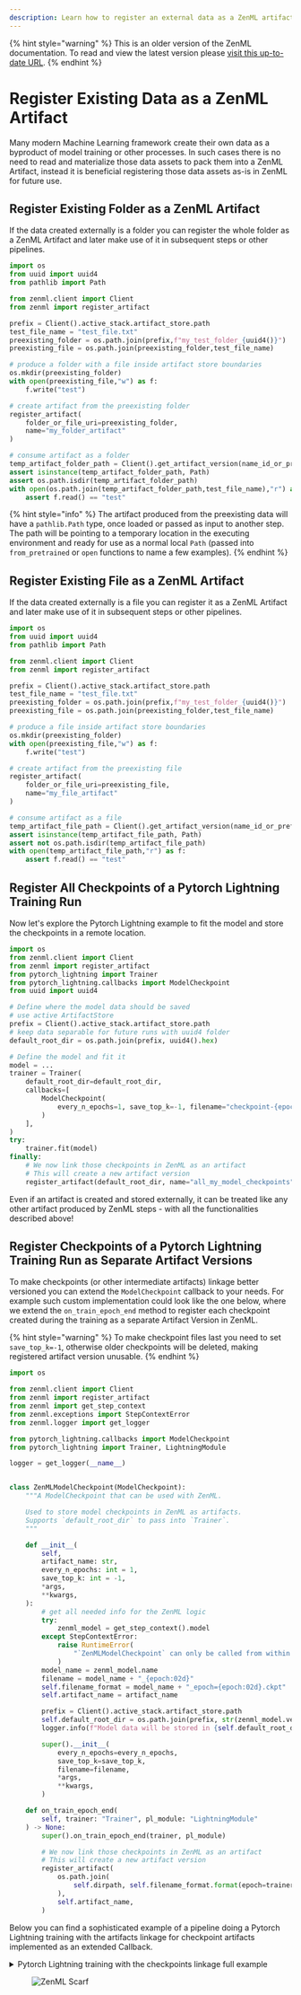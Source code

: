 ```yaml
---
description: Learn how to register an external data as a ZenML artifact for future use.
---
```


{% hint style="warning" %}
This is an older version of the ZenML documentation. To read and view the latest version please [visit this up-to-date URL](https://docs.zenml.io).
{% endhint %}


# Register Existing Data as a ZenML Artifact

Many modern Machine Learning framework create their own data as a byproduct of model training or other processes. In such cases there is no need to read and materialize those data assets to pack them into a ZenML Artifact, instead it is beneficial registering those data assets as-is in ZenML for future use.

## Register Existing Folder as a ZenML Artifact

If the data created externally is a folder you can register the whole folder as a ZenML Artifact and later make use of it in subsequent steps or other pipelines.

```python
import os
from uuid import uuid4
from pathlib import Path

from zenml.client import Client
from zenml import register_artifact

prefix = Client().active_stack.artifact_store.path
test_file_name = "test_file.txt"
preexisting_folder = os.path.join(prefix,f"my_test_folder_{uuid4()}")
preexisting_file = os.path.join(preexisting_folder,test_file_name)

# produce a folder with a file inside artifact store boundaries
os.mkdir(preexisting_folder)
with open(preexisting_file,"w") as f:
    f.write("test")

# create artifact from the preexisting folder
register_artifact(
    folder_or_file_uri=preexisting_folder,
    name="my_folder_artifact"
)

# consume artifact as a folder
temp_artifact_folder_path = Client().get_artifact_version(name_id_or_prefix="my_folder_artifact").load()
assert isinstance(temp_artifact_folder_path, Path)
assert os.path.isdir(temp_artifact_folder_path)
with open(os.path.join(temp_artifact_folder_path,test_file_name),"r") as f:
    assert f.read() == "test"
```

{% hint style="info" %}
The artifact produced from the preexisting data will have a `pathlib.Path` type, once loaded or passed as input to another step. The path will be pointing to a temporary location in the executing environment and ready for use as a normal local `Path` (passed into `from_pretrained` or `open` functions to name a few examples).
{% endhint %}

## Register Existing File as a ZenML Artifact

If the data created externally is a file you can register it as a ZenML Artifact and later make use of it in subsequent steps or other pipelines.

```python
import os
from uuid import uuid4
from pathlib import Path

from zenml.client import Client
from zenml import register_artifact

prefix = Client().active_stack.artifact_store.path
test_file_name = "test_file.txt"
preexisting_folder = os.path.join(prefix,f"my_test_folder_{uuid4()}")
preexisting_file = os.path.join(preexisting_folder,test_file_name)

# produce a file inside artifact store boundaries
os.mkdir(preexisting_folder)
with open(preexisting_file,"w") as f:
    f.write("test")

# create artifact from the preexisting file
register_artifact(
    folder_or_file_uri=preexisting_file,
    name="my_file_artifact"
)

# consume artifact as a file
temp_artifact_file_path = Client().get_artifact_version(name_id_or_prefix="my_file_artifact").load()
assert isinstance(temp_artifact_file_path, Path)
assert not os.path.isdir(temp_artifact_file_path)
with open(temp_artifact_file_path,"r") as f:
    assert f.read() == "test"
```

## Register All Checkpoints of a Pytorch Lightning Training Run

Now let's explore the Pytorch Lightning example to fit the model and store the checkpoints in a remote location.

```python
import os
from zenml.client import Client
from zenml import register_artifact
from pytorch_lightning import Trainer
from pytorch_lightning.callbacks import ModelCheckpoint
from uuid import uuid4

# Define where the model data should be saved
# use active ArtifactStore
prefix = Client().active_stack.artifact_store.path
# keep data separable for future runs with uuid4 folder
default_root_dir = os.path.join(prefix, uuid4().hex)

# Define the model and fit it
model = ...
trainer = Trainer(
    default_root_dir=default_root_dir,
    callbacks=[
        ModelCheckpoint(
            every_n_epochs=1, save_top_k=-1, filename="checkpoint-{epoch:02d}"
        )
    ],
)
try:
    trainer.fit(model)
finally:
    # We now link those checkpoints in ZenML as an artifact
    # This will create a new artifact version
    register_artifact(default_root_dir, name="all_my_model_checkpoints")
```

Even if an artifact is created and stored externally, it can be treated like any other artifact produced by ZenML steps - with all the functionalities described above!

## Register Checkpoints of a Pytorch Lightning Training Run as Separate Artifact Versions
To make checkpoints (or other intermediate artifacts) linkage better versioned you can extend the `ModelCheckpoint` callback to your needs. For example such custom implementation could look like the one below, where we extend the `on_train_epoch_end` method to register each checkpoint created during the training as a separate Artifact Version in ZenML.

{% hint style="warning" %}
To make checkpoint files last you need to set `save_top_k=-1`, otherwise older checkpoints will be deleted, making registered artifact version unusable.
{% endhint %}

```python
import os

from zenml.client import Client
from zenml import register_artifact
from zenml import get_step_context
from zenml.exceptions import StepContextError
from zenml.logger import get_logger

from pytorch_lightning.callbacks import ModelCheckpoint
from pytorch_lightning import Trainer, LightningModule

logger = get_logger(__name__)


class ZenMLModelCheckpoint(ModelCheckpoint):
    """A ModelCheckpoint that can be used with ZenML.

    Used to store model checkpoints in ZenML as artifacts.
    Supports `default_root_dir` to pass into `Trainer`.
    """

    def __init__(
        self,
        artifact_name: str,
        every_n_epochs: int = 1,
        save_top_k: int = -1,
        *args,
        **kwargs,
    ):
        # get all needed info for the ZenML logic
        try:
            zenml_model = get_step_context().model
        except StepContextError:
            raise RuntimeError(
                "`ZenMLModelCheckpoint` can only be called from within a step."
            )
        model_name = zenml_model.name
        filename = model_name + "_{epoch:02d}"
        self.filename_format = model_name + "_epoch={epoch:02d}.ckpt"
        self.artifact_name = artifact_name

        prefix = Client().active_stack.artifact_store.path
        self.default_root_dir = os.path.join(prefix, str(zenml_model.version))
        logger.info(f"Model data will be stored in {self.default_root_dir}")

        super().__init__(
            every_n_epochs=every_n_epochs,
            save_top_k=save_top_k,
            filename=filename,
            *args,
            **kwargs,
        )

    def on_train_epoch_end(
        self, trainer: "Trainer", pl_module: "LightningModule"
    ) -> None:
        super().on_train_epoch_end(trainer, pl_module)

        # We now link those checkpoints in ZenML as an artifact
        # This will create a new artifact version
        register_artifact(
            os.path.join(
                self.dirpath, self.filename_format.format(epoch=trainer.current_epoch)
            ),
            self.artifact_name,
        )
```

Below you can find a sophisticated example of a pipeline doing a Pytorch Lightning training with the artifacts linkage for checkpoint artifacts implemented as an extended Callback.

<details>

<summary>Pytorch Lightning training with the checkpoints linkage full example</summary>

```python
import os
from typing import Annotated
from pathlib import Path

import numpy as np
from zenml.client import Client
from zenml import register_artifact
from zenml import step, pipeline, get_step_context, Model
from zenml.exceptions import StepContextError
from zenml.logger import get_logger

from torch.utils.data import DataLoader
from torch.nn import ReLU, Linear, Sequential
from torch.nn.functional import mse_loss
from torch.optim import Adam
from torch import rand
from torchvision.datasets import MNIST
from torchvision.transforms import ToTensor
from pytorch_lightning.callbacks import ModelCheckpoint
from pytorch_lightning import Trainer, LightningModule

from zenml.new.pipelines.pipeline_context import get_pipeline_context

logger = get_logger(__name__)


class ZenMLModelCheckpoint(ModelCheckpoint):
    """A ModelCheckpoint that can be used with ZenML.

    Used to store model checkpoints in ZenML as artifacts.
    Supports `default_root_dir` to pass into `Trainer`.
    """

    def __init__(
        self,
        artifact_name: str,
        every_n_epochs: int = 1,
        save_top_k: int = -1,
        *args,
        **kwargs,
    ):
        # get all needed info for the ZenML logic
        try:
            zenml_model = get_step_context().model
        except StepContextError:
            raise RuntimeError(
                "`ZenMLModelCheckpoint` can only be called from within a step."
            )
        model_name = zenml_model.name
        filename = model_name + "_{epoch:02d}"
        self.filename_format = model_name + "_epoch={epoch:02d}.ckpt"
        self.artifact_name = artifact_name

        prefix = Client().active_stack.artifact_store.path
        self.default_root_dir = os.path.join(prefix, str(zenml_model.version))
        logger.info(f"Model data will be stored in {self.default_root_dir}")

        super().__init__(
            every_n_epochs=every_n_epochs,
            save_top_k=save_top_k,
            filename=filename,
            *args,
            **kwargs,
        )

    def on_train_epoch_end(
        self, trainer: "Trainer", pl_module: "LightningModule"
    ) -> None:
        super().on_train_epoch_end(trainer, pl_module)

        # We now link those checkpoints in ZenML as an artifact
        # This will create a new artifact version
        register_artifact(
            os.path.join(
                self.dirpath, self.filename_format.format(epoch=trainer.current_epoch)
            ),
            self.artifact_name,
        )


# define the LightningModule toy model
class LitAutoEncoder(LightningModule):
    def __init__(self, encoder, decoder):
        super().__init__()
        self.encoder = encoder
        self.decoder = decoder

    def training_step(self, batch, batch_idx):
        # training_step defines the train loop.
        # it is independent of forward
        x, _ = batch
        x = x.view(x.size(0), -1)
        z = self.encoder(x)
        x_hat = self.decoder(z)
        loss = mse_loss(x_hat, x)
        # Logging to TensorBoard (if installed) by default
        self.log("train_loss", loss)
        return loss

    def configure_optimizers(self):
        optimizer = Adam(self.parameters(), lr=1e-3)
        return optimizer


@step
def get_data() -> DataLoader:
    """Get the training data."""
    dataset = MNIST(os.getcwd(), download=True, transform=ToTensor())
    train_loader = DataLoader(dataset)

    return train_loader


@step
def get_model() -> LightningModule:
    """Get the model to train."""
    encoder = Sequential(Linear(28 * 28, 64), ReLU(), Linear(64, 3))
    decoder = Sequential(Linear(3, 64), ReLU(), Linear(64, 28 * 28))
    model = LitAutoEncoder(encoder, decoder)
    return model


@step
def train_model(
    model: LightningModule,
    train_loader: DataLoader,
    epochs: int = 1,
    artifact_name: str = "my_model_ckpts",
) -> None:
    """Run the training loop."""
    # configure checkpointing
    chkpt_cb = ZenMLModelCheckpoint(artifact_name=artifact_name)

    trainer = Trainer(
        # pass default_root_dir from ZenML checkpoint to
        # ensure that the data is accessible for the artifact
        # store
        default_root_dir=chkpt_cb.default_root_dir,
        limit_train_batches=100,
        max_epochs=epochs,
        callbacks=[chkpt_cb],
    )
    trainer.fit(model, train_loader)


@step
def predict(
    checkpoint_file: Path,
) -> Annotated[np.ndarray, "predictions"]:
    # load the model from the checkpoint
    encoder = Sequential(Linear(28 * 28, 64), ReLU(), Linear(64, 3))
    decoder = Sequential(Linear(3, 64), ReLU(), Linear(64, 28 * 28))
    autoencoder = LitAutoEncoder.load_from_checkpoint(
        checkpoint_file, encoder=encoder, decoder=decoder
    )
    encoder = autoencoder.encoder
    encoder.eval()

    # predict on fake batch
    fake_image_batch = rand(4, 28 * 28, device=autoencoder.device)
    embeddings = encoder(fake_image_batch)
    if embeddings.device.type == "cpu":
        return embeddings.detach().numpy()
    else:
        return embeddings.detach().cpu().numpy()


@pipeline(model=Model(name="LightningDemo"))
def train_pipeline(artifact_name: str = "my_model_ckpts"):
    train_loader = get_data()
    model = get_model()
    train_model(model, train_loader, 10, artifact_name)
    # pass in the latest checkpoint for predictions
    predict(
        get_pipeline_context().model.get_artifact(artifact_name), after=["train_model"]
    )


if __name__ == "__main__":
    train_pipeline()
```

</details>

<!-- For scarf -->
<figure><img alt="ZenML Scarf" referrerpolicy="no-referrer-when-downgrade" src="https://static.scarf.sh/a.png?x-pxid=f0b4f458-0a54-4fcd-aa95-d5ee424815bc" /></figure>